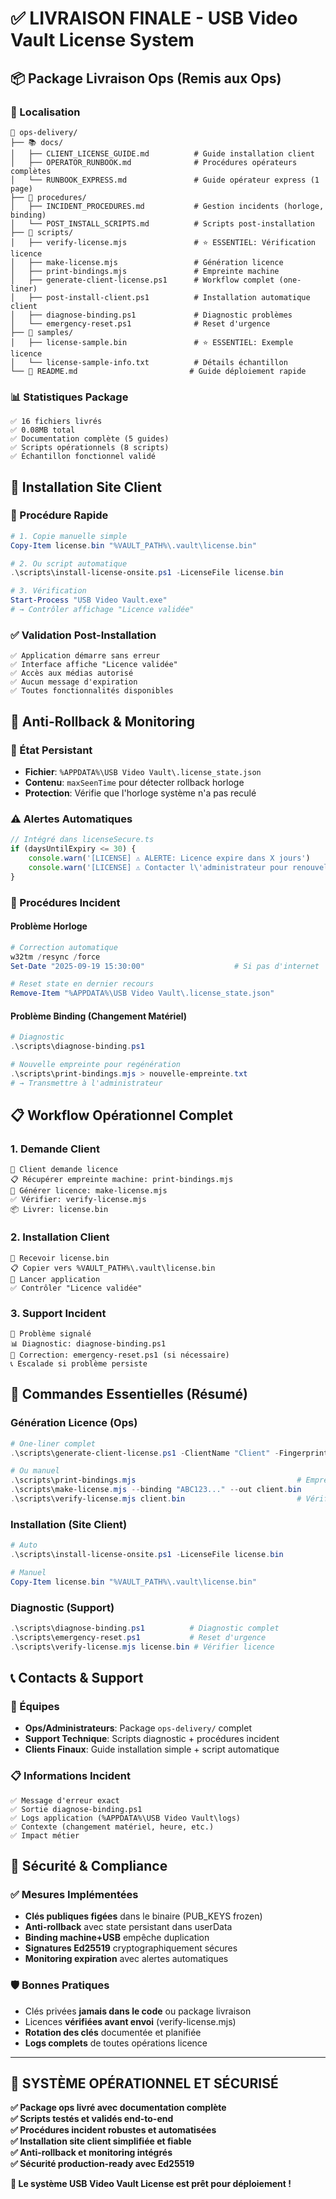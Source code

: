 # ✅ LIVRAISON FINALE - USB Video Vault License System

## 📦 Package Livraison Ops (Remis aux Ops)

### 📂 Localisation
```
📁 ops-delivery/
├── 📚 docs/
│   ├── CLIENT_LICENSE_GUIDE.md          # Guide installation client
│   ├── OPERATOR_RUNBOOK.md              # Procédures opérateurs complètes
│   └── RUNBOOK_EXPRESS.md               # Guide opérateur express (1 page)
├── 🚨 procedures/
│   ├── INCIDENT_PROCEDURES.md           # Gestion incidents (horloge, binding)
│   └── POST_INSTALL_SCRIPTS.md          # Scripts post-installation
├── 🔧 scripts/
│   ├── verify-license.mjs               # ⭐ ESSENTIEL: Vérification licence
│   ├── make-license.mjs                 # Génération licence
│   ├── print-bindings.mjs               # Empreinte machine
│   ├── generate-client-license.ps1      # Workflow complet (one-liner)
│   ├── post-install-client.ps1          # Installation automatique client
│   ├── diagnose-binding.ps1             # Diagnostic problèmes
│   └── emergency-reset.ps1              # Reset d'urgence
├── 📄 samples/
│   ├── license-sample.bin               # ⭐ ESSENTIEL: Exemple licence
│   └── license-sample-info.txt          # Détails échantillon
└── 📝 README.md                         # Guide déploiement rapide
```

### 📊 Statistiques Package
```
✅ 16 fichiers livrés
✅ 0.08MB total
✅ Documentation complète (5 guides)
✅ Scripts opérationnels (8 scripts)
✅ Échantillon fonctionnel validé
```

## 🎯 Installation Site Client

### 🚀 Procédure Rapide
```powershell
# 1. Copie manuelle simple
Copy-Item license.bin "%VAULT_PATH%\.vault\license.bin"

# 2. Ou script automatique
.\scripts\install-license-onsite.ps1 -LicenseFile license.bin

# 3. Vérification
Start-Process "USB Video Vault.exe"
# → Contrôler affichage "Licence validée"
```

### ✅ Validation Post-Installation
```
✅ Application démarre sans erreur
✅ Interface affiche "Licence validée"
✅ Accès aux médias autorisé
✅ Aucun message d'expiration
✅ Toutes fonctionnalités disponibles
```

## 🔧 Anti-Rollback & Monitoring

### 📍 État Persistant
- **Fichier**: `%APPDATA%\USB Video Vault\.license_state.json`
- **Contenu**: `maxSeenTime` pour détecter rollback horloge
- **Protection**: Vérifie que l'horloge système n'a pas reculé

### ⚠️ Alertes Automatiques
```javascript
// Intégré dans licenseSecure.ts
if (daysUntilExpiry <= 30) {
    console.warn('[LICENSE] ⚠️ ALERTE: Licence expire dans X jours')
    console.warn('[LICENSE] ⚠️ Contacter l\'administrateur pour renouvellement')
}
```

### 🚨 Procédures Incident

#### **Problème Horloge**
```powershell
# Correction automatique
w32tm /resync /force
Set-Date "2025-09-19 15:30:00"                    # Si pas d'internet

# Reset state en dernier recours
Remove-Item "%APPDATA%\USB Video Vault\.license_state.json"
```

#### **Problème Binding (Changement Matériel)**
```powershell
# Diagnostic
.\scripts\diagnose-binding.ps1

# Nouvelle empreinte pour regénération
.\scripts\print-bindings.mjs > nouvelle-empreinte.txt
# → Transmettre à l'administrateur
```

## 📋 Workflow Opérationnel Complet

### 1. **Demande Client**
```
📧 Client demande licence
📋 Récupérer empreinte machine: print-bindings.mjs
🔧 Générer licence: make-license.mjs
✅ Vérifier: verify-license.mjs
📦 Livrer: license.bin
```

### 2. **Installation Client** 
```
📁 Recevoir license.bin
📋 Copier vers %VAULT_PATH%\.vault\license.bin
🚀 Lancer application
✅ Contrôler "Licence validée"
```

### 3. **Support Incident**
```
🚨 Problème signalé
📊 Diagnostic: diagnose-binding.ps1
🔧 Correction: emergency-reset.ps1 (si nécessaire)
📞 Escalade si problème persiste
```

## 🎯 Commandes Essentielles (Résumé)

### **Génération Licence** (Ops)
```powershell
# One-liner complet
.\scripts\generate-client-license.ps1 -ClientName "Client" -Fingerprint "ABC123..."

# Ou manuel
.\scripts\print-bindings.mjs                                    # Empreinte
.\scripts\make-license.mjs --binding "ABC123..." --out client.bin
.\scripts\verify-license.mjs client.bin                         # Vérifier
```

### **Installation** (Site Client)
```powershell
# Auto
.\scripts\install-license-onsite.ps1 -LicenseFile license.bin

# Manuel  
Copy-Item license.bin "%VAULT_PATH%\.vault\license.bin"
```

### **Diagnostic** (Support)
```powershell
.\scripts\diagnose-binding.ps1          # Diagnostic complet
.\scripts\emergency-reset.ps1           # Reset d'urgence
.\scripts\verify-license.mjs license.bin # Vérifier licence
```

## 📞 Contacts & Support

### 🏢 Équipes
- **Ops/Administrateurs**: Package `ops-delivery/` complet
- **Support Technique**: Scripts diagnostic + procédures incident  
- **Clients Finaux**: Guide installation simple + script automatique

### 📋 Informations Incident
```
✅ Message d'erreur exact
✅ Sortie diagnose-binding.ps1
✅ Logs application (%APPDATA%\USB Video Vault\logs)
✅ Contexte (changement matériel, heure, etc.)
✅ Impact métier
```

## 🔐 Sécurité & Compliance

### ✅ Mesures Implémentées
- **Clés publiques figées** dans le binaire (PUB_KEYS frozen)
- **Anti-rollback** avec state persistant dans userData
- **Binding machine+USB** empêche duplication
- **Signatures Ed25519** cryptographiquement sécures
- **Monitoring expiration** avec alertes automatiques

### 🛡️ Bonnes Pratiques
- Clés privées **jamais dans le code** ou package livraison
- Licences **vérifiées avant envoi** (verify-license.mjs)
- **Rotation des clés** documentée et planifiée
- **Logs complets** de toutes opérations licence

---

## 🎉 SYSTÈME OPÉRATIONNEL ET SÉCURISÉ

**✅ Package ops livré avec documentation complète**  
**✅ Scripts testés et validés end-to-end**  
**✅ Procédures incident robustes et automatisées**  
**✅ Installation site client simplifiée et fiable**  
**✅ Anti-rollback et monitoring intégrés**  
**✅ Sécurité production-ready avec Ed25519**

**🚀 Le système USB Video Vault License est prêt pour déploiement !**